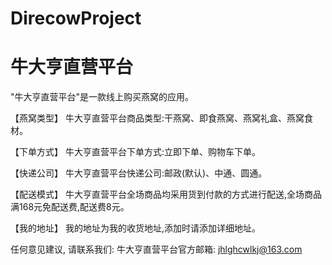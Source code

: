 # DirecowProject
# 牛大亨直营平台

  "牛大亨直营平台"是一款线上购买燕窝的应用。
  
  【燕窝类型】
  牛大亨直营平台商品类型:干燕窝、即食燕窝、燕窝礼盒、燕窝食材。
  
  【下单方式】 
  牛大亨直营平台下单方式:立即下单、购物车下单。
  
  【快递公司】 
  牛大亨直营平台快递公司:邮政(默认)、中通、圆通。

  【配送模式】 
  牛大亨直营平台全场商品均采用货到付款的方式进行配送,全场商品满168元免配送费,配送费8元。
  
  【我的地址】 
  我的地址为我的收货地址,添加时请添加详细地址。
  
  任何意见建议, 请联系我们: 
  牛大亨直营平台官方邮箱: jhlghcwlkj@163.com
